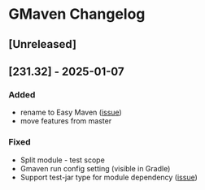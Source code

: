 # GMaven Changelog

## [Unreleased]

## [231.32] - 2025-01-07
### Added

- rename to Easy Maven ([issue](https://github.com/grisha9/gmaven-plugin/issues/10))
- move features from master
### Fixed
- Split module - test scope
- Gmaven run config setting (visible in Gradle)
- Support test-jar type for module dependency ([issue](https://github.com/grisha9/gmaven-plugin/issues/15))

